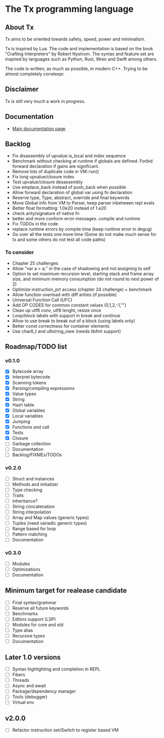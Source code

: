 # The Tx programming language

<!-- [![ci](https://github.com/thmxv/tx-lang/actions/workflows/ci.yml/badge.svg)](https://github.com/thmxv/tx-lang) -->
<!-- [![codecov](https://codecov.io/gh/thmxv/tx-lang/branch/main/graph/badge.svg)](https://codecov.io/gh/thmxv/tx-lang) -->
<!-- [![Language grade: C++](https://img.shields.io/lgtm/grade/cpp/github/thmxv/tx-lang)](https://lgtm.com/projects/g/thmxv/tx-lang/context:cpp) -->
<!-- [![CodeQL](https://github.com/thmxv/tx-lang/actions/workflows/codeql-analysis.yml/badge.svg)](https://github.com/thmxv/tx-lang/actions/workflows/codeql-analysis.yml) -->

## About Tx

Tx aims to be oriented towards safety, speed, power and minimalism.

Tx is inspired by Lua. The code and implementation is based on the 
book "Crafting Interpreters" by Robert Nystrom. The syntax and feature set
are inspired by languages such as Python, Rust, Wren and Swift among others.

The code is written, as much as possible, in modern C++. Trying to be 
almost completely constexpr.

## Disclaimer

Tx is still very much a work in progress.

## Documentation

- [Main documentation page](./doc/index.md)

## Backlog

- Fix disassembly of upvalue is_local and index sequence
- Benchmark without checking at runtime if globals are defined. Forbid forward 
  declaration if gains are significant.
- Remove lots of duplicate code in VM::run()
- Fix long upvalue/closure index
- Test upvalue/closure desassembly
- Use emplace_back instead of push_back when possible
- Allow forward declaration of global var using fn declaration
- Reserve type, Type, abstract, override and final keywords
- Move Global info from VM to Parser, keep parser inbetween repl evals
- Better float formatting: 1.0e20 instead of 1.e20
- check arity/signature of native fn
- better and more conform error messages. compile and runtime
- Fix TODOs in the code
- replace runtime errors by compile time (keep runtime error in degug)
- Go over all the tests one more time (Some do not make much sense for tx
  and some others do not test all code paths)

### To consider

- Chapter 25 challenges
- Allow "var a = a;" in the case of shadowing and not assigning to self
- Option to set maximum recursion level, starting stack and frame array size, 
  and minimum memory consumption (do not round to next power of 2)
- Optimize instruction_prt access (chapter 24 challenge) + benchmark
- Allow function overload with diff arities (if possible)
- Universal Function Call (UFC)
- Add OP CODES for common constant values (0,1,2,-1,"")
- Clean up utf8 conv, utf8 lenght, resize once
- Loop/block labels with support in break and continue
- Allow to use break to break out of a block (using labels only)
- Better const correctness for container elements
- Use char8_t and u8string_view (needs libfmt support)

## Roadmap/TODO list

### v0.1.0

- [X] Bytecode array
- [X] Interpret bytecode
- [X] Scanning tokens
- [X] Parsing/compiling expressions
- [X] Value types
- [X] String
- [X] Hash table
- [X] Global variables
- [X] Local variables
- [X] Jumping
- [X] Functions and call
- [X] Tests
- [X] Closure
- [ ] Garbage collection
- [ ] Documentation
- [ ] Backlog/FIXMEs/TODOs

### v0.2.0

- [ ] Struct and instances
- [ ] Methods and initializer
- [ ] Type checking
- [ ] Traits
- [ ] Inheritance?
- [ ] String concatenation
- [ ] String interpolation
- [ ] Array and Map values (generic types)
- [ ] Tuples (need variadic generic types)
- [ ] Range based for loop
- [ ] Pattern matching
- [ ] Documentation

### v0.3.0

- [ ] Modules
- [ ] Optimizations
- [ ] Documentation

## Minimum target for realease candidate

- [ ] Final syntax/grammar
- [ ] Reserve all future keywords
- [ ] Benchmarks
- [ ] Editors support (LSP)
- [ ] Modules for core and std
- [ ] Type alias
- [ ] Recursive types
- [ ] Documentation

## Later 1.0 versions

- [ ] Syntax highlighting and completion in REPL
- [ ] Fibers
- [ ] Threads
- [ ] Async and await
- [ ] Package/dependency manager
- [ ] Tools (debugger)
- [ ] Virtual env

## v2.0.0
- [ ] Refactor instruction set/Switch to register based VM

